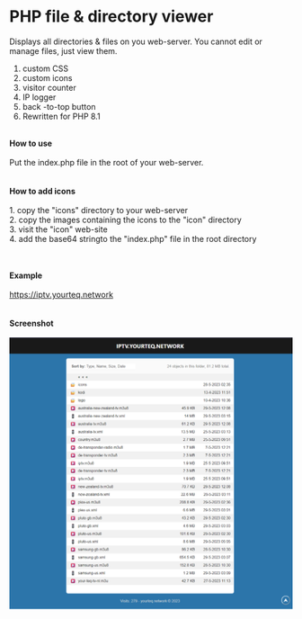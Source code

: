 # PHP file & directory viewer
Displays all directories &amp; files on you web-server. You cannot edit or manage files, just view them. 

1. custom CSS
2. custom icons
3. visitor counter
4. IP logger
5. back -to-top button
6. Rewritten for PHP 8.1

<br>
<b>How to use</b>
<br>
<br>
Put the index.php file in the root of your web-server.
<br>
<br>
<br>
<b>How to add icons</b>
<br>
<br>
1. copy the "icons" directory to your web-server<br>
2. copy the images containing the icons to the "icon" directory<br>
3. visit the "icon" web-site<br>
4. add the base64 stringto the "index.php" file in the root directory<br>
<br>
<br>

<b>Example</b>
<br>
<br>
https://iptv.yourteq.network
<br>
<br>
<br>
<b>Screenshot</b>
<br>
<br>
<img src="https://raw.githubusercontent.com/wootje/php-directory-viewer/main/screenshots/php-file-viewer.png"></img>



